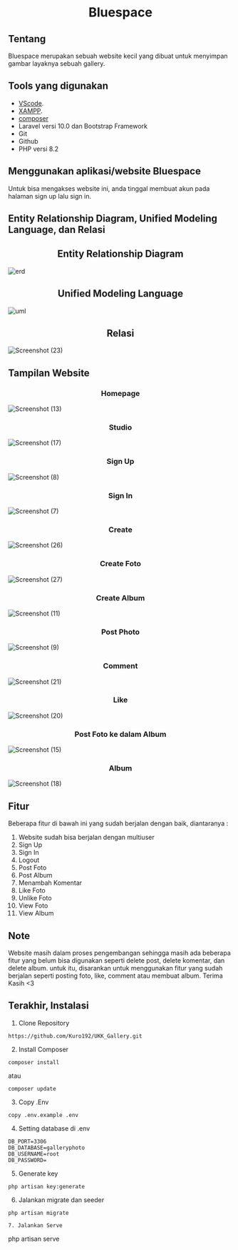 <h1 align="center">Bluespace</h1>

## Tentang
<p>Bluespace merupakan sebuah website kecil yang dibuat untuk menyimpan gambar layaknya sebuah gallery.</p>

## Tools yang digunakan

- [VScode](https://code.visualstudio.com/download).
- [XAMPP](https://www.apachefriends.org/download.html).
- [composer](https://getcomposer.org/download/)
- Laravel versi 10.0 dan Bootstrap Framework
- Git
- Github
- PHP versi 8.2

## Menggunakan aplikasi/website Bluespace
Untuk bisa mengakses website ini, anda tinggal membuat akun pada halaman sign up lalu sign in.

## Entity Relationship Diagram, Unified Modeling Language, dan Relasi

<h2 align="center">Entity Relationship Diagram</h2>

![erd](https://github.com/intanrnay/tatagallery/assets/140694462/3f40fd50-9cc4-4bb2-a123-85980c5af55e)
<h2 align="center">Unified Modeling Language</h2>

![uml](https://github.com/intanrnay/tatagallery/assets/140694462/12f50f35-39d0-472f-ae1e-87deb1255aab)
<h2 align="center">Relasi</h2>

![Screenshot (23)](https://github.com/intanrnay/tatagallery/assets/140694462/0ebd92ac-c85d-42a1-b012-092324aa6cac)


## Tampilan Website
<h3 align="center">Homepage</h3>

![Screenshot (13)](https://github.com/intanrnay/tatagallery/assets/140694462/d37e053e-a75c-492e-8005-695bf566e2b1)
<h3 align="center">Studio</h3>

![Screenshot (17)](https://github.com/intanrnay/tatagallery/assets/140694462/10f6c16c-d2fb-4149-a9f2-4dd08bd32205)

<h3 align="center">Sign Up</h3>

![Screenshot (8)](https://github.com/intanrnay/tatagallery/assets/140694462/34ec73ab-6c0a-4018-bc3b-e6a9ba40ee63)
<h3 align="center">Sign In</h3>

![Screenshot (7)](https://github.com/intanrnay/tatagallery/assets/140694462/bdde40e3-73f4-47d3-8c81-1914bfbe7896)
<h3 align="center">Create</h3>

![Screenshot (26)](https://github.com/intanrnay/tatagallery/assets/140694462/657f2637-87e0-4156-9d89-c4042aab437b)
<h3 align="center">Create Foto</h3>

![Screenshot (27)](https://github.com/intanrnay/tatagallery/assets/140694462/bdc7ad35-714f-4c60-ac71-19b8b7c17bfc)
<h3 align="center">Create Album</h3>

![Screenshot (11)](https://github.com/intanrnay/tatagallery/assets/140694462/657310af-b619-4d64-a545-856e0ea5ce8b)
<h3 align="center">Post Photo</h3>

![Screenshot (9)](https://github.com/intanrnay/tatagallery/assets/140694462/3dfb2e74-a3b8-42c8-a186-a5e61838c63f)
<h3 align="center">Comment</h3>

![Screenshot (21)](https://github.com/intanrnay/tatagallery/assets/140694462/76f5ddee-01d7-424a-ad22-1d4a124303c8)
<h3 align="center">Like</h3>

![Screenshot (20)](https://github.com/intanrnay/tatagallery/assets/140694462/f1e13ef2-0fec-4475-85e6-0b68b918252c)
<h3 align="center">Post Foto ke dalam Album</h3>

![Screenshot (15)](https://github.com/intanrnay/tatagallery/assets/140694462/d0be27b3-1db3-4a91-b023-1aa0b70aa202)
<h3 align="center">Album</h3>

![Screenshot (18)](https://github.com/intanrnay/tatagallery/assets/140694462/d1a89add-c664-44ff-973b-ec01a455315d)

## Fitur
Beberapa fitur di bawah ini yang sudah berjalan dengan baik, diantaranya :
1. Website sudah bisa berjalan dengan multiuser
2. Sign Up
3. Sign In
4. Logout
5. Post Foto
6. Post Album
7. Menambah Komentar
8. Like Foto
9. Unlike Foto
10. View Foto
11. View Album


## Note
Website masih dalam proses pengembangan sehingga masih ada beberapa fitur yang belum bisa digunakan seperti delete post, delete komentar, dan delete album. untuk itu, disarankan untuk menggunakan fitur yang sudah berjalan seperti posting foto, like, comment atau membuat album. Terima Kasih <3

## Terakhir, Instalasi
1. Clone Repository
```
https://github.com/Kuro192/UKK_Gallery.git
```

2. Install Composer
```
composer install
```
atau
```
composer update
```

3. Copy .Env
```
copy .env.example .env
```

4. Setting database di .env
```
DB_PORT=3306
DB_DATABASE=galleryphoto
DB_USERNAME=root
DB_PASSWORD=
```

5. Generate key
```
php artisan key:generate
```

6. Jalankan migrate dan seeder
```
php artisan migrate

7. Jalankan Serve
```
php artisan serve
```
